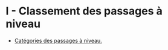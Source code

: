 # I - Classement des passages à niveau

- [Catégories des passages à niveau.](categories-des-passages-a)
